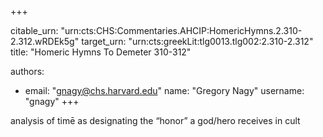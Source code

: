 +++


citable_urn: "urn:cts:CHS:Commentaries.AHCIP:HomericHymns.2.310-2.312.wRDEk5g"
target_urn: "urn:cts:greekLit:tlg0013.tlg002:2.310-2.312"
title: "Homeric Hymns To Demeter 310-312"

authors:
- email: "gnagy@chs.harvard.edu"
  name: "Gregory Nagy"
  username: "gnagy"
+++

<p>analysis of timē as designating the “honor” a god/hero receives in cult</p>